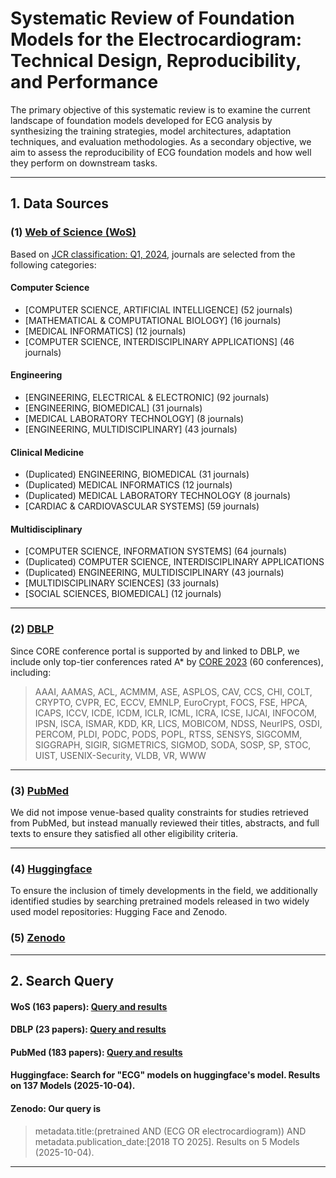 # Systematic Review of Foundation Models for the Electrocardiogram: Technical Design, Reproducibility, and Performance

The primary objective of this systematic review is to examine the current landscape of foundation models developed for ECG analysis by synthesizing the training strategies, model architectures, adaptation techniques, and evaluation methodologies.  As a secondary objective, we aim to assess the reproducibility of ECG foundation models and how well they perform on downstream tasks.


---

## 1. Data Sources

### (1) [Web of Science (WoS)](https://clarivate.com/academia-government/scientific-and-academic-research/research-discovery-and-referencing/web-of-science/web-of-science-core-collection/)

Based on [JCR classification: Q1, 2024](https://jcr.clarivate.com/jcr/browse-categories), journals are selected from the following categories:

#### Computer Science
- [COMPUTER SCIENCE, ARTIFICIAL INTELLIGENCE] (52 journals)
- [MATHEMATICAL & COMPUTATIONAL BIOLOGY] (16 journals)
- [MEDICAL INFORMATICS] (12 journals)
- [COMPUTER SCIENCE, INTERDISCIPLINARY APPLICATIONS] (46 journals)

#### Engineering
- [ENGINEERING, ELECTRICAL & ELECTRONIC] (92 journals)
- [ENGINEERING, BIOMEDICAL] (31 journals)
- [MEDICAL LABORATORY TECHNOLOGY] (8 journals)
- [ENGINEERING, MULTIDISCIPLINARY] (43 journals)


#### Clinical Medicine
- (Duplicated) ENGINEERING, BIOMEDICAL (31 journals)
- (Duplicated) MEDICAL INFORMATICS (12 journals)
- (Duplicated) MEDICAL LABORATORY TECHNOLOGY (8 journals)
- [CARDIAC & CARDIOVASCULAR SYSTEMS] (59 journals)

#### Multidisciplinary
- [COMPUTER SCIENCE, INFORMATION SYSTEMS] (64 journals)
- (Duplicated) COMPUTER SCIENCE, INTERDISCIPLINARY APPLICATIONS
- (Duplicated) ENGINEERING, MULTIDISCIPLINARY (43 journals)
- [MULTIDISCIPLINARY SCIENCES] (33 journals)
- [SOCIAL SCIENCES, BIOMEDICAL] (12 journals)

---

### (2) [DBLP](https://dblp.org/)

Since CORE conference portal is supported by and linked to DBLP, we include only top-tier conferences rated A* by [CORE 2023](https://portal.core.edu.au/conf-ranks/?search=&by=all&source=CORE2023&sort=arank&page=1) (60 conferences), including:

> AAAI, AAMAS, ACL, ACMMM, ASE, ASPLOS, CAV, CCS, CHI, COLT, CRYPTO, CVPR, EC, ECCV, EMNLP, EuroCrypt, FOCS, FSE, HPCA, ICAPS, ICCV, ICDE, ICDM, ICLR, ICML, ICRA, ICSE, IJCAI, INFOCOM, IPSN, ISCA, ISMAR, KDD, KR, LICS, MOBICOM, NDSS, NeurIPS, OSDI, PERCOM, PLDI, PODC, PODS, POPL, RTSS, SENSYS, SIGCOMM, SIGGRAPH, SIGIR, SIGMETRICS, SIGMOD, SODA, SOSP, SP, STOC, UIST, USENIX-Security, VLDB, VR, WWW
---

### (3) [PubMed](https://pubmed.ncbi.nlm.nih.gov/advanced/)

We did not impose venue-based quality constraints for studies retrieved from PubMed, but instead manually reviewed their titles, abstracts, and full texts to ensure they satisfied all other eligibility criteria.

---

### (4) [Huggingface](https://huggingface.co/models?sort=trending&search=ECG)

To ensure the inclusion of timely developments in the field, we additionally identified studies by searching pretrained models released in two widely used model repositories: Hugging Face and Zenodo.

### (5) [Zenodo](https://zenodo.org/)


---

## 2. Search Query

#### WoS (163 papers): [Query and results](https://github.com/LeeJarvis996/awesome-ai-ecg/blob/main/query/journal_query.md)

#### DBLP (23 papers): [Query and results](https://github.com/LeeJarvis996/awesome-ai-ecg/blob/main/query/ai_conference_query.md)

#### PubMed (183 papers): [Query and results](https://github.com/LeeJarvis996/systematic-review-ecg-foundation-model/blob/main/query/pubmed_query.md)

#### Huggingface: Search for "ECG" models on huggingface's model. Results on 137 Models (2025-10-04).

#### Zenodo: Our query is 
>metadata.title:(pretrained AND (ECG OR electrocardiogram)) AND metadata.publication_date:[2018 TO 2025]. Results on 5 Models (2025-10-04).
---